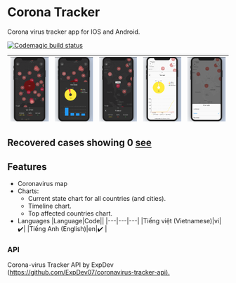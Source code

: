 # Corona Tracker

Corona virus tracker app for IOS and Android.

[![Codemagic build status](https://api.codemagic.io/apps/5e7fb0384b4d320731fdb98c/5e7fb0384b4d320731fdb98b/status_badge.svg)](https://codemagic.io/apps/5e7fb0384b4d320731fdb98c/5e7fb0384b4d320731fdb98b/latest_build)

![1](screenshots/1.jpg) | ![2](screenshots/2.jpg) | ![3](screenshots/3.jpg) | ![4](screenshots/4.jpg) | ![5](screenshots/5.jpg)
--- | --- | --- | --- |---

## Recovered cases showing 0 [see](https://github.com/CSSEGISandData/COVID-19/issues/1250)

## Features

- Coronavirus map
- Charts:
  - Current state chart for all countries (and cities).
  - Timeline chart.
  - Top affected countries chart.
- Languages
    |Language|Code||
    |---|---|---|
    |Tiếng việt (Vietnamese)|vi| :heavy_check_mark:|
    |Tiếng Anh (English)|en|:heavy_check_mark:  |

### API

Corona-virus Tracker API by ExpDev (<https://github.com/ExpDev07/coronavirus-tracker-api).>
